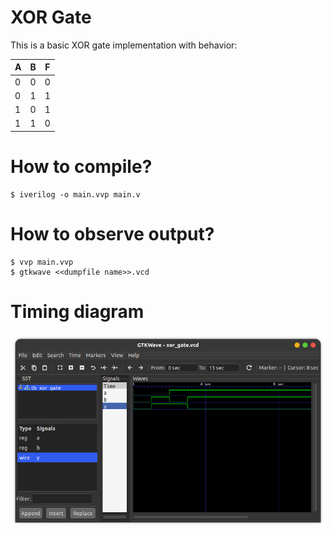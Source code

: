 # XOR Gate
This is a basic XOR gate implementation with behavior:

| A | B | F |
|---|---|---|
| 0 | 0 | 0 |
| 0 | 1 | 1 |
| 1 | 0 | 1 |
| 1 | 1 | 0 |

# How to compile?
```
$ iverilog -o main.vvp main.v
```

# How to observe output?
```
$ vvp main.vvp
$ gtkwave <<dumpfile name>>.vcd
```
# Timing diagram
![Timing](screenshot.png)
